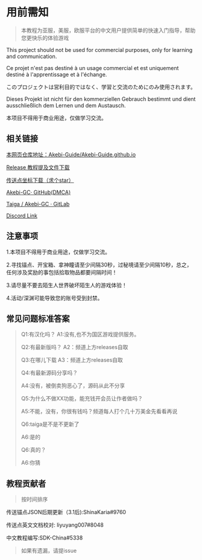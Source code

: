 # 用前需知

> 本教程为亚服，美服，欧服平台的中文用户提供简单的快速入门指导，帮助您更快乐的体验游戏

This project should not be used for commercial purposes, only for learning and communication.

Ce projet n'est pas destiné à un usage commercial et est uniquement destiné à l'apprentissage et à l'échange.

このプロジェクトは営利目的ではなく、学習と交流のためにのみ使用されます。

Dieses Projekt ist nicht für den kommerziellen Gebrauch bestimmt und dient ausschließlich dem Lernen und dem Austausch.

本项目不得用于商业用途，仅做学习交流。

## 相关链接

[本网页仓库地址：Akebi-Guide/Akebi-Guide.github.io](https://github.com/Akebi-Guide/Akebi-Guide.github.io)

[Release 教程提及文件下载](https://github.com/Akebi-Guide/Akebi-Guide.github.io/releases/tag/Files)

[传送点坐标下载（求个star）](https://github.com/Sam5440/Genshin_Impact_Teleport)

[Akebi-GC· GitHub(DMCA)](https://github.com/Taiga74164/Akebi-GC)

[Taiga / Akebi-GC · GitLab](https://git.crepe.moe/taiga74164/Akebi-GC/-/releases/v1.1.1)

[Discord Link](https://discord.com/invite/XzPfXBH47Y)

## 注意事项

1.本项目不得用于商业用途，仅做学习交流。

2.寻找锚点、开宝箱、拿神瞳请至少间隔30秒，过秘境请至少间隔10秒，总之，任何涉及奖励的事包括拾取物品都要间隔时间！

3.请尽量不要去陌生人世界破坏陌生人的游戏体验！

4.活动/深渊可能导致您的账号受到封禁。

## 常见问题标准答案

> Q1:有汉化吗？ A1:没有,也不为国区游戏提供服务。
>
> Q2:有最新版吗？ A2：频道上方releases自取
>
> Q3:在哪儿下载 A3：频道上方releases自取
>
> Q4:有最新源码分享吗？
>
> A4:没有，被倒卖狗恶心了，源码从此不分享
>
> Q5:为什么不做XX功能，能充钱开会员让作者做吗？
>
> A5:不能，没有，你很有钱吗？频道每人打个几十万美金先看看再说
>
> Q6:taiga是不是不更新了
>
> A6:是的
>
> Q6:真的？
>
> A6:你猜
>

## 教程贡献者

> 按时间排序

传送锚点JSON后期更新（3.1后):ShinaKaria#9760

传送点英文文档校对: liyuyang007#8048

中文教程编写:SDK-China#5338

> 如果有遗漏，请提issue



